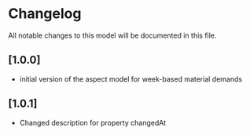 # Changelog
All notable changes to this model will be documented in this file.

## [1.0.0]
- initial version of the aspect model for week-based material demands

## [1.0.1]
- Changed description for property changedAt
